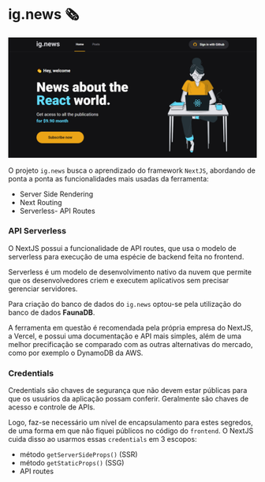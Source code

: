 # ig.news 🗞

![Ig news](public/application_screenshot.png)

O projeto `ig.news` busca o aprendizado do
framework `NextJS`, abordando de ponta a ponta
as funcionalidades mais usadas da ferramenta:

- Server Side Rendering
- Next Routing
- Serverless- API Routes

### API Serverless

O NextJS possui a funcionalidade de API
routes, que usa o modelo de serverless
para execução de uma espécie de backend
feita no frontend.

Serverless é um modelo de desenvolvimento
nativo da nuvem que permite que os
desenvolvedores criem e executem aplicativos
sem precisar gerenciar servidores.

Para criação do banco de dados do `ig.news`
optou-se pela utilização do banco de dados
**FaunaDB**.

A ferramenta em questão é
recomendada pela própria empresa do NextJS,
a Vercel, e possui uma documentação e API
mais simples, além de uma melhor precificação se comparado com as outras
alternativas do mercado, como por exemplo o DynamoDB da AWS.

### Credentials

Credentials são chaves de segurança que não
devem estar públicas para que os usuários
da aplicação possam conferir. Geralmente
são chaves de acesso e controle de APIs.

Logo, faz-se necessário um nível de
encapsulamento para estes segredos, de uma
forma em que não fiquei públicos no código do `frontend`. O NextJS cuida disso ao
usarmos essas `credentials` em 3 escopos:

- método `getServerSideProps()` (SSR)
- método `getStaticProps()` (SSG)
- API routes
